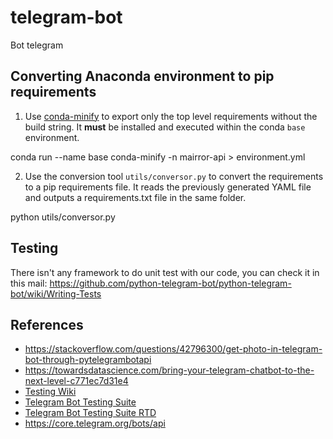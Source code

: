 # telegram-bot
Bot telegram 

## Converting Anaconda environment to pip requirements

1. Use [conda-minify](https://github.com/jamespreed/conda-minify) to export only the top level requirements without the build string. It **must** be installed and executed within the conda `base` environment.

conda run --name base conda-minify -n mairror-api > environment.yml

2. Use the conversion tool `utils/conversor.py` to convert the requirements to a pip requirements file. It reads the previously generated YAML file and outputs a requirements.txt file in the same folder.

python utils/conversor.py

## Testing

There isn't any framework to do unit test with our code, you can check it in this mail: https://github.com/python-telegram-bot/python-telegram-bot/wiki/Writing-Tests

## References

- https://stackoverflow.com/questions/42796300/get-photo-in-telegram-bot-through-pytelegrambotapi
- https://towardsdatascience.com/bring-your-telegram-chatbot-to-the-next-level-c771ec7d31e4
- [Testing Wiki](https://github.com/python-telegram-bot/python-telegram-bot/wiki/Writing-Tests)
- [Telegram Bot Testing Suite](https://github.com/python-telegram-bot/ptbtest)
- [Telegram Bot Testing Suite RTD](https://ptbtestsuite.readthedocs.io/en/master/?badge=master)
- https://core.telegram.org/bots/api
